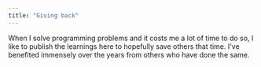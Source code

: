 ```yaml
---
title: "Giving back"
---
```


When I solve programming problems and it costs me a lot of time to do so, I like to publish the learnings here to hopefully save others that time. I've benefited immensely over the years from others who have done the same.
